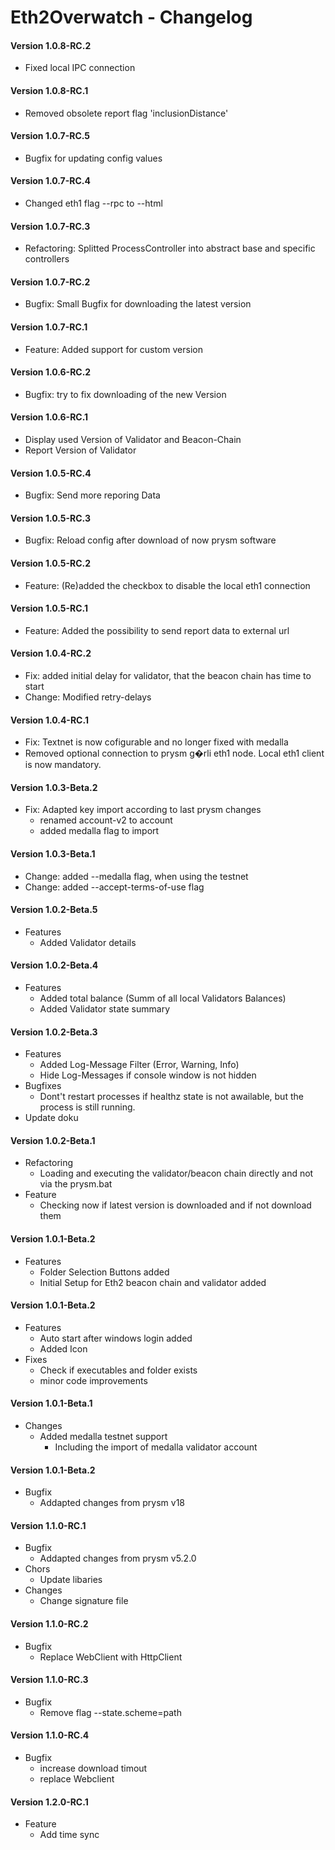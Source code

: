 # Eth2Overwatch - Changelog

#### Version 1.0.8-RC.2
+ Fixed local IPC connection 

#### Version 1.0.8-RC.1
+ Removed obsolete report flag 'inclusionDistance'

#### Version 1.0.7-RC.5
+ Bugfix for updating config values

#### Version 1.0.7-RC.4
+ Changed eth1 flag --rpc to --html

#### Version 1.0.7-RC.3
+ Refactoring: Splitted ProcessController into abstract base and specific controllers 

#### Version 1.0.7-RC.2
+ Bugfix: Small Bugfix for downloading the latest version

#### Version 1.0.7-RC.1
+ Feature: Added support for custom version

#### Version 1.0.6-RC.2
+ Bugfix: try to fix downloading of the new Version

#### Version 1.0.6-RC.1
+ Display used Version of Validator and Beacon-Chain
+ Report Version of Validator

#### Version 1.0.5-RC.4
+ Bugfix: Send more reporing Data

#### Version 1.0.5-RC.3
+ Bugfix: Reload config after download of now prysm software

#### Version 1.0.5-RC.2
+ Feature: (Re)added the checkbox to disable the local eth1 connection

#### Version 1.0.5-RC.1
+ Feature: Added the possibility to send report data to external url

#### Version 1.0.4-RC.2
+ Fix: added initial delay for validator, that the beacon chain has time to start
+ Change: Modified retry-delays

#### Version 1.0.4-RC.1
+ Fix: Textnet is now cofigurable and no longer fixed with medalla
+ Removed optional connection to prysm g�rli eth1 node. Local eth1 client is now mandatory.

#### Version 1.0.3-Beta.2
+ Fix: Adapted key import according to last prysm changes 
  + renamed account-v2 to account
  + added medalla flag to import

#### Version 1.0.3-Beta.1
+ Change: added --medalla flag, when using the testnet
+ Change: added --accept-terms-of-use flag

#### Version 1.0.2-Beta.5
+ Features
  + Added Validator details

#### Version 1.0.2-Beta.4
+ Features
  + Added total balance (Summ of all local Validators Balances)
  + Added Validator state summary

#### Version 1.0.2-Beta.3
+ Features  
  + Added Log-Message Filter (Error, Warning, Info)
  + Hide Log-Messages if console window is not hidden
+ Bugfixes
  + Dont't restart processes if healthz state is not awailable, but the process is still running.
+ Update doku

#### Version 1.0.2-Beta.1
+ Refactoring 
  + Loading and executing the validator/beacon chain directly and not via the prysm.bat
+ Feature
  + Checking now if latest version is downloaded and if not download them

#### Version 1.0.1-Beta.2
+ Features
  + Folder Selection Buttons added
  + Initial Setup for Eth2 beacon chain and validator added
#### Version 1.0.1-Beta.2
+ Features
    + Auto start after windows login added
    + Added Icon
+ Fixes
    + Check if executables and folder exists
    + minor code improvements
#### Version 1.0.1-Beta.1
+ Changes
  + Added medalla testnet support
    + Including the import of medalla validator account
#### Version 1.0.1-Beta.2
+ Bugfix
  + Addapted changes from prysm v18
#### Version 1.1.0-RC.1
+ Bugfix
  + Addapted changes from prysm v5.2.0
+ Chors
  + Update libaries
+ Changes
  + Change signature file
#### Version 1.1.0-RC.2
+ Bugfix
  + Replace WebClient with HttpClient
  
#### Version 1.1.0-RC.3
+ Bugfix
  + Remove flag --state.scheme=path
    
#### Version 1.1.0-RC.4
+ Bugfix
  + increase download timout
  + replace Webclient

#### Version 1.2.0-RC.1
+ Feature
  + Add time sync